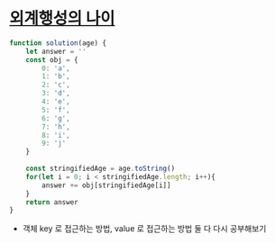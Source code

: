 # [외계행성의 나이](https://school.programmers.co.kr/learn/courses/30/lessons/120834)

```js
function solution(age) {
    let answer = ''
    const obj = {
        0: 'a',
        1: 'b',
        2: 'c',
        3: 'd',
        4: 'e',
        5: 'f',
        6: 'g',
        7: 'h',
        8: 'i',
        9: 'j'
    }
    
    const stringifiedAge = age.toString()
    for(let i = 0; i < stringifiedAge.length; i++){
        answer += obj[stringifiedAge[i]]
    }
    return answer
}
```

- 객체 key 로 접근하는 방법, value 로 접근하는 방법 둘 다 다시 공부해보기
